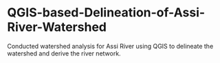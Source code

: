 # QGIS-based-Delineation-of-Assi-River-Watershed
Conducted watershed analysis for Assi River using QGIS to delineate the watershed and derive the river network.
